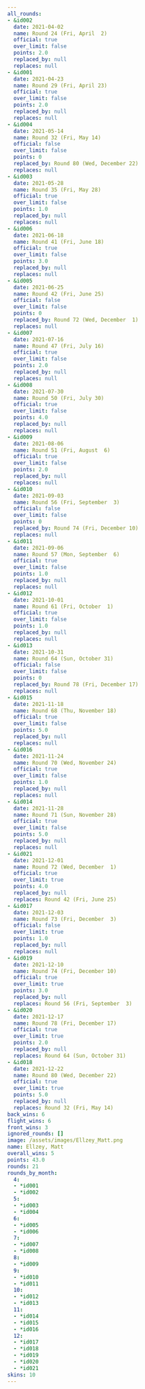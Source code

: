 ```yaml
---
all_rounds:
- &id002
  date: 2021-04-02
  name: Round 24 (Fri, April  2)
  official: true
  over_limit: false
  points: 2.0
  replaced_by: null
  replaces: null
- &id001
  date: 2021-04-23
  name: Round 29 (Fri, April 23)
  official: true
  over_limit: false
  points: 2.0
  replaced_by: null
  replaces: null
- &id004
  date: 2021-05-14
  name: Round 32 (Fri, May 14)
  official: false
  over_limit: false
  points: 0
  replaced_by: Round 80 (Wed, December 22)
  replaces: null
- &id003
  date: 2021-05-28
  name: Round 35 (Fri, May 28)
  official: true
  over_limit: false
  points: 1.0
  replaced_by: null
  replaces: null
- &id006
  date: 2021-06-18
  name: Round 41 (Fri, June 18)
  official: true
  over_limit: false
  points: 3.0
  replaced_by: null
  replaces: null
- &id005
  date: 2021-06-25
  name: Round 42 (Fri, June 25)
  official: false
  over_limit: false
  points: 0
  replaced_by: Round 72 (Wed, December  1)
  replaces: null
- &id007
  date: 2021-07-16
  name: Round 47 (Fri, July 16)
  official: true
  over_limit: false
  points: 2.0
  replaced_by: null
  replaces: null
- &id008
  date: 2021-07-30
  name: Round 50 (Fri, July 30)
  official: true
  over_limit: false
  points: 4.0
  replaced_by: null
  replaces: null
- &id009
  date: 2021-08-06
  name: Round 51 (Fri, August  6)
  official: true
  over_limit: false
  points: 2.0
  replaced_by: null
  replaces: null
- &id010
  date: 2021-09-03
  name: Round 56 (Fri, September  3)
  official: false
  over_limit: false
  points: 0
  replaced_by: Round 74 (Fri, December 10)
  replaces: null
- &id011
  date: 2021-09-06
  name: Round 57 (Mon, September  6)
  official: true
  over_limit: false
  points: 1.0
  replaced_by: null
  replaces: null
- &id012
  date: 2021-10-01
  name: Round 61 (Fri, October  1)
  official: true
  over_limit: false
  points: 1.0
  replaced_by: null
  replaces: null
- &id013
  date: 2021-10-31
  name: Round 64 (Sun, October 31)
  official: false
  over_limit: false
  points: 0
  replaced_by: Round 78 (Fri, December 17)
  replaces: null
- &id015
  date: 2021-11-18
  name: Round 68 (Thu, November 18)
  official: true
  over_limit: false
  points: 5.0
  replaced_by: null
  replaces: null
- &id016
  date: 2021-11-24
  name: Round 70 (Wed, November 24)
  official: true
  over_limit: false
  points: 1.0
  replaced_by: null
  replaces: null
- &id014
  date: 2021-11-28
  name: Round 71 (Sun, November 28)
  official: true
  over_limit: false
  points: 5.0
  replaced_by: null
  replaces: null
- &id021
  date: 2021-12-01
  name: Round 72 (Wed, December  1)
  official: true
  over_limit: true
  points: 4.0
  replaced_by: null
  replaces: Round 42 (Fri, June 25)
- &id017
  date: 2021-12-03
  name: Round 73 (Fri, December  3)
  official: false
  over_limit: true
  points: 1.0
  replaced_by: null
  replaces: null
- &id019
  date: 2021-12-10
  name: Round 74 (Fri, December 10)
  official: true
  over_limit: true
  points: 3.0
  replaced_by: null
  replaces: Round 56 (Fri, September  3)
- &id020
  date: 2021-12-17
  name: Round 78 (Fri, December 17)
  official: true
  over_limit: true
  points: 2.0
  replaced_by: null
  replaces: Round 64 (Sun, October 31)
- &id018
  date: 2021-12-22
  name: Round 80 (Wed, December 22)
  official: true
  over_limit: true
  points: 5.0
  replaced_by: null
  replaces: Round 32 (Fri, May 14)
back_wins: 6
flight_wins: 6
front_wins: 3
ignored_rounds: []
image: /assets/images/Ellzey_Matt.png
name: Ellzey, Matt
overall_wins: 5
points: 43.0
rounds: 21
rounds_by_month:
  4:
  - *id001
  - *id002
  5:
  - *id003
  - *id004
  6:
  - *id005
  - *id006
  7:
  - *id007
  - *id008
  8:
  - *id009
  9:
  - *id010
  - *id011
  10:
  - *id012
  - *id013
  11:
  - *id014
  - *id015
  - *id016
  12:
  - *id017
  - *id018
  - *id019
  - *id020
  - *id021
skins: 10
---
```

